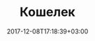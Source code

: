 ---
title: "Кошелек"
date: 2017-12-08T17:18:39+03:00
tag: "wiki"
info:
    one: "место хранения криптовалюты"
    two: "Кошелек (wallet) — место хранения криптовалюты. Как бумажные деньги хранятся в физическом кошельке, так криптовалюты хранятся в его цифровом аналоге. Криптокошелек позволяет владельцу ввести приватный или публичный ключи от своего аккаунта для доступа к средствам. Кошельки бывают онлайн и офлайн и работают на основе сети биткоин/Ethereum."
---